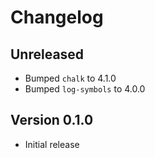 # Changelog

## Unreleased

- Bumped `chalk` to 4.1.0
- Bumped `log-symbols` to 4.0.0

## Version 0.1.0

- Initial release
